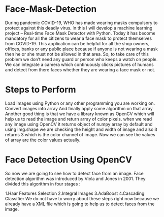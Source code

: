# Face-Mask-Detection
During pandemic COVID-19, WHO has made wearing masks compulsory to protect against this deadly virus. In this I will develop a machine learning project – Real-time Face Mask Detector with Python.
Today it has become mandatory for all the citizens to wear a face mask to protect themselves from COVID-19. This application can be helpful for all the shop owners, offices, banks or any public place because if anyone is not wearing a mask then he or she must not be allowed in that area. So, to take care of this problem we don’t need any guard or person who keeps a watch on people. We can integrate a camera which continuously clicks pictures of humans and detect from there faces whether they are wearing a face mask or not.
# Steps to Perform
Load images using Python or any other programming you are working on.
Convert images into array
And finally apply some algorithm on that array
Another good thing is that we have a library known as OpenCV which will help us to read the image and return array of color pixels.
when we read any image using OpenCV it returns object of numpy array by default and using img.shape we are checking the height and width of image and also it returns 3 which is the color channel of image. Now we can see the values of array are the color values actually.
# Face Detection Using OpenCV
So now we are going to see how to detect face from an image. Face detection algorithm was introduced by Viola and Jones in 2001. They divided this algorithm in four stages :

1.Haar Features Selection
2.Integral Images
3.AdaBoost
4.Cascading Classifier
We do not have to worry about these steps right now because we already have a XML file which is going to help us to detect faces from the image.
